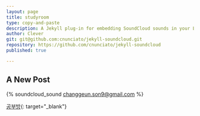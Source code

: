 ```yaml
---
layout: page
title: studyroom
type: copy-and-paste
description: A Jekyll plug-in for embedding SoundCloud sounds in your Liquid templates.
author: Clever
git: git@github.com:cnunciato/jekyll-soundcloud.git
repository: https://github.com/cnunciato/jekyll-soundcloud
published: true

---
```


## A New Post

{% soundcloud_sound changgeun.son9@gmail.com %}

[공부방](https://time-timer.netlify.app/time-timer.html){: target="_blank"}
